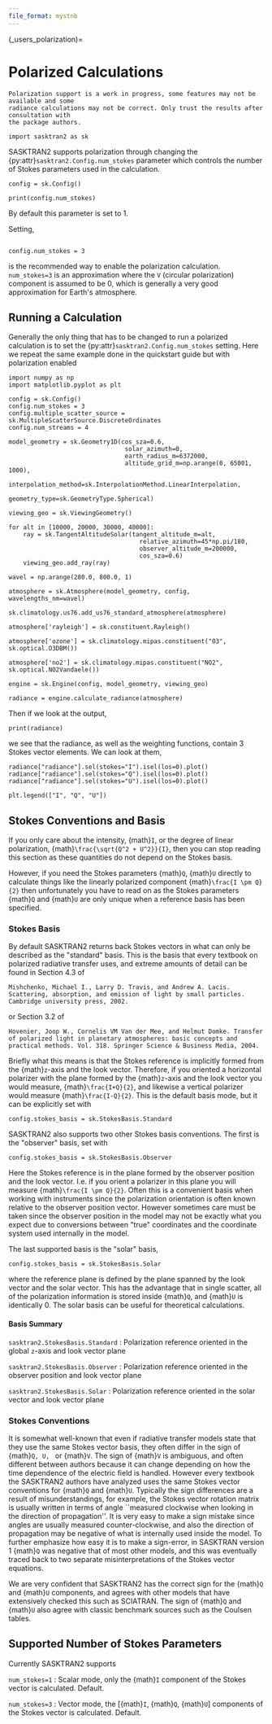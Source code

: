 ```yaml
---
file_format: mystnb
---
```


(_users_polarization)=
# Polarized Calculations

```{note}
Polarization support is a work in progress, some features may not be available and some
radiance calculations may not be correct. Only trust the results after consultation with
the package authors.
```

```{code-cell}
import sasktran2 as sk
```

SASKTRAN2 supports polarization through changing the {py:attr}`sasktran2.Config.num_stokes` parameter which
controls the number of Stokes parameters used in the calculation.

```{code-cell}
config = sk.Config()

print(config.num_stokes)
```
By default this parameter is set to 1.

Setting,
```{code-cell}

config.num_stokes = 3
```
is the recommended way to enable the polarization calculation.  `num_stokes=3` is an approximation
where the `V` (circular polarization) component is assumed to be 0, which is generally a very good
approximation for Earth's atmosphere.

## Running a Calculation
Generally the only thing that has to be changed to run a polarized calculation is to set the
{py:attr}`sasktran2.Config.num_stokes` setting.  Here we repeat the same example done in the quickstart
guide but with polarization enabled

```{code-cell}
import numpy as np
import matplotlib.pyplot as plt

config = sk.Config()
config.num_stokes = 3
config.multiple_scatter_source = sk.MultipleScatterSource.DiscreteOrdinates
config.num_streams = 4

model_geometry = sk.Geometry1D(cos_sza=0.6,
                                solar_azimuth=0,
                                earth_radius_m=6372000,
                                altitude_grid_m=np.arange(0, 65001, 1000),
                                interpolation_method=sk.InterpolationMethod.LinearInterpolation,
                                geometry_type=sk.GeometryType.Spherical)

viewing_geo = sk.ViewingGeometry()

for alt in [10000, 20000, 30000, 40000]:
    ray = sk.TangentAltitudeSolar(tangent_altitude_m=alt,
                                    relative_azimuth=45*np.pi/180,
                                    observer_altitude_m=200000,
                                    cos_sza=0.6)
    viewing_geo.add_ray(ray)

wavel = np.arange(280.0, 800.0, 1)

atmosphere = sk.Atmosphere(model_geometry, config, wavelengths_nm=wavel)

sk.climatology.us76.add_us76_standard_atmosphere(atmosphere)

atmosphere['rayleigh'] = sk.constituent.Rayleigh()

atmosphere['ozone'] = sk.climatology.mipas.constituent("O3", sk.optical.O3DBM())

atmosphere['no2'] = sk.climatology.mipas.constituent("NO2", sk.optical.NO2Vandaele())

engine = sk.Engine(config, model_geometry, viewing_geo)

radiance = engine.calculate_radiance(atmosphere)
```

Then if we look at the output,
```{code-cell}
print(radiance)
```

we see that the radiance, as well as the weighting functions, contain 3 Stokes vector elements.
We can look at them,
```{code-cell}
radiance["radiance"].sel(stokes="I").isel(los=0).plot()
radiance["radiance"].sel(stokes="Q").isel(los=0).plot()
radiance["radiance"].sel(stokes="U").isel(los=0).plot()

plt.legend(["I", "Q", "U"])
```

## Stokes Conventions and Basis
If you only care about the intensity, {math}`I`, or the degree of linear polarization,
{math}`\frac{\sqrt{Q^2 + U^2}}{I}`, then you can stop reading this section as these quantities
do not depend on the Stokes basis.

However, if you need the Stokes parameters {math}`Q`, {math}`U` directly to calculate things
like the linearly polarized component {math}`\frac{I \pm Q}{2}` then unfortunately you have to
read on as the Stokes parameters {math}`Q` and {math}`U` are only unique when a reference basis has
been specified.

### Stokes Basis
By default SASKTRAN2 returns back Stokes vectors in what can only be described as the "standard" basis.
This is the basis that every textbook on polarized radiative transfer uses, and extreme amounts of detail
can be found in Section 4.3 of

    Mishchenko, Michael I., Larry D. Travis, and Andrew A. Lacis. Scattering, absorption, and emission of light by small particles. Cambridge university press, 2002.

or Section 3.2 of

    Hovenier, Joop W., Cornelis VM Van der Mee, and Helmut Domke. Transfer of polarized light in planetary atmospheres: basic concepts and practical methods. Vol. 318. Springer Science & Business Media, 2004.

Briefly what this means is that the Stokes reference is implicitly formed from the {math}`z`-axis and the look vector.
Therefore, if you oriented a horizontal polarizer with the plane formed by the {math}`z`-axis and the look vector you would measure,
{math}`\frac{I+Q}{2}`, and likewise a vertical polarizer would measure {math}`\frac{I-Q}{2}`.  This is the default
basis mode, but it can be explicitly set with

```{code-cell}
config.stokes_basis = sk.StokesBasis.Standard
```

SASKTRAN2 also supports two other Stokes basis conventions.  The first is the "observer" basis, set with

```{code-cell}
config.stokes_basis = sk.StokesBasis.Observer
```

Here the Stokes reference is in the plane formed by the observer position and the look vector.
I.e. if you orient a polarizer in this plane you will measure {math}`\frac{I \pm Q}{2}`.
Often this is a convenient basis when working with instruments since the polarization orientation
is often known relative to the observer position vector.  However sometimes care must be taken
since the observer position in the model may not be exactly what you expect due to conversions
between "true" coordinates and the coordinate system used internally in the model.

The last supported basis is the "solar" basis,

```{code-cell}
config.stokes_basis = sk.StokesBasis.Solar
```

where the reference plane is defined by the plane spanned by the look vector and the solar vector.
This has the advantage that in single scatter, all of the polarization information is stored inside
{math}`Q`, and {math}`U` is identically 0.  The solar basis can be useful for theoretical calculations.

#### Basis Summary
`sasktran2.StokesBasis.Standard`
: Polarization reference oriented in the global `z`-axis and look vector plane

`sasktran2.StokesBasis.Observer`
: Polarization reference oriented in the observer position and look vector plane

`sasktran2.StokesBasis.Solar`
: Polarization reference oriented in the solar vector and look vector plane


### Stokes Conventions
It is somewhat well-known that even if radiative transfer models state that they use the same Stokes vector basis,
they often differ in the sign of {math}`Q, U, ` or {math}`V`. The sign of {math}`V` is ambiguous, and often different
between authors because it can change depending on how the time dependence of the electric field is handled.
However every textbook the SASKTRAN2 authors have analyzed uses the same Stokes vector conventions for {math}`Q` and {math}`U`.
Typically the sign differences are a result of misunderstandings, for example, the Stokes vector rotation matrix is usually written
in terms of angle ``measured clockwise when looking in the direction of propagation''. It is very easy to make a sign mistake
since angles are usually measured counter-clockwise, and also the direction of propagation may be negative of what is internally
used inside the model.  To further emphasize how easy it is to make a sign-error, in SASKTRAN version 1 {math}`Q` was negative that of most other models,
and this was eventually traced back to two separate misinterpretations of the Stokes vector equations.

We are very confident that SASKTRAN2 has the correct sign for the {math}`Q` and {math}`U` components, and agrees with other models
that have extensively checked this such as SCIATRAN.  The sign of {math}`Q` and {math}`U` also agree with classic benchmark sources
such as the Coulsen tables.

## Supported Number of Stokes Parameters
Currently SASKTRAN2 supports

`num_stokes=1`
: Scalar mode, only the {math}`I` component of the Stokes vector is calculated. Default.

`num_stokes=3`
: Vector mode, the [{math}`I`, {math}`Q`, {math}`U`] components of the Stokes vector is calculated. Default.
